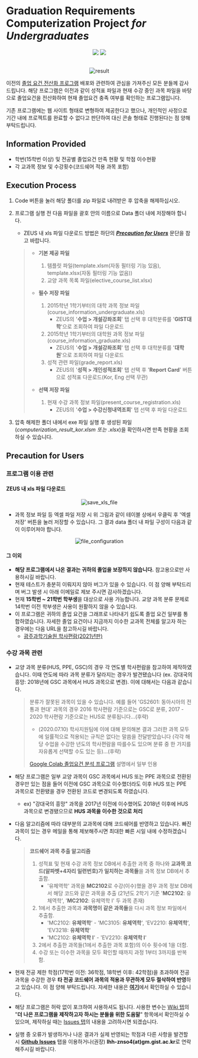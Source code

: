 # Graduation Requirements Computerization Project *for Undergraduates*
<div align="center">
<img src="https://img.shields.io/badge/Python-3766AB?style=flat&logo=Python&logoColor=white"/>
<img src="https://img.shields.io/badge/MS Excel 2016 or later-217346?style=flat&logo=Microsoft Excel&logoColor=white"/>
</div><br>

<div align="center">

![result](https://user-images.githubusercontent.com/63055303/140486999-ba639f3d-0bb3-4f75-82a5-94164020c6bb.png)

</div>

이전의 [졸업 요건 전산화 프로그램](https://github.com/AlpacaParker4592/GIST_Credit_Analysis_Program_without_IDE) 
배포와 관련하여 관심을 가져주신 모든 분들께 감사드립니다.
해당 프로그램은 이전과 같이 성적표 파일과 현재 수강 중인 과목 파일을 바탕으로 졸업요건을 전산화하여
현재 졸업요건 충족 여부를 확인하는 프로그램입니다.

기존 프로그램에는 웹 사이트 형태로 변형하여 제공한다고 했으나,
개인적인 사정으로 기간 내에 프로젝트를 완료할 수 없다고 판단하여
대신 콘솔 형태로 진행된다는 점 양해 부탁드립니다.

## Information Provided
+ 학번(15학번 이상) 및 전공별 졸업요건 만족 현황 및 학점 이수현황
+ 각 교과목 정보 및 수강횟수(코드쉐어 적용 과목 포함)

## Execution Process
1. Code 버튼을 눌러 해당 폴더를 zip 파일로 내려받은 후 압축을 해제하십시오.
2. 프로그램 실행 전 다음 파일을 괄호 안의 이름으로 Data 폴더 내에 저장해야 합니다.
    + ZEUS 내 xls 파일 다운로드 방법은 하단의 ***[Precaution for Users](#precaution-for-users)*** 문단을 참고 바랍니다.

    > + **기본 제공 파일**
    >    1. 템플릿 파일(template.xlsm(자동 필터링 기능 있음), template.xlsx(자동 필터링 기능 없음))
    >    2. 교양 과목 목록 파일(elective_course_list.xlsx)
    > 
    > + **필수 저장 파일**
    >    1. 2015학년 1학기부터의 대학 과목 정보 파일(course_information_undergraduate.xls)
    >        - ZEUS의 '**수업 > 개설강좌조회**' 탭 선택 후 대학분류를 '**GIST대학**'으로 조회하여 파일 다운로드
    >    2. 2015학년 1학기부터의 대학원 과목 정보 파일(course_information_graduate.xls)
    >        - ZEUS의 '**수업 > 개설강좌조회**' 탭 선택 후 대학분류를 '**대학원**'으로 조회하여 파일 다운로드
    >    3. 성적 관련 파일(grade_report.xls)
    >        - ZEUS의 '**성적 > 개인성적조회**' 탭 선택 후 '**Report Card**' 버튼으로 성적표 다운로드(Kor, Eng 선택 무관)
    >
    > + **선택 저장 파일**
    >    1. 현재 수강 과목 정보 파일(present_course_registration.xls)
    >        - ZEUS의 '**수업 > 수강신청내역조회**' 탭 선택 후 파일 다운로드

3. 압축 해제한 폴더 내에서 exe 파일 실행 후 생성된 파일(*computerization_result_kor.xlsm 또는 .xlsx*)을 확인하시면 만족 현황을 조회하실 수 있습니다.

## Precaution for Users
### 프로그램 이용 관련
#### ZEUS 내 xls 파일 다운로드
<div align="center">

![save_xls_file](https://user-images.githubusercontent.com/63055303/140265210-bd61aba6-e79f-4e3f-b37b-89ad84fdd88a.png)

</div>

+ 과목 정보 파일 등 엑셀 파일 저장 시 위 그림과 같이 테이블 상에서 우클릭 후 '엑셀 저장' 버튼을 눌러 저장할 수 있습니다.
그 결과 data 폴더 내 파일 구성이 다음과 같이 이루어져야 합니다.

<div align="center">

![file_configuration](https://user-images.githubusercontent.com/63055303/140388776-6dacf095-40f3-4c4b-a417-626969110e62.png)

</div>

#### 그 이외
+ **해당 프로그램에서 나온 결과는 귀하의 졸업을 보장하지 않습니다.** 참고용으로만 사용하시길 바랍니다.
+ 현재 테스트가 충분히 이뤄지지 않아 버그가 있을 수 있습니다. 이 점 양해 부탁드리며 버그 발생 시 아래 이메일로 제보 주시면 감사하겠습니다.
+ 현재 **15학번 ~ 21학번 학부생**을 대상으로 사용 가능합니다. 교양 과목 분류 문제로 14학번 이전 학부생은 사용이 원활하지 않을 수 있습니다.
+ 이 프로그램은 귀하의 졸업 요건을 그래프로 나타내기 쉽도록 졸업 요건 일부를 통합하였습니다. 
자세한 졸업 요건이나 지금까지 이수한 교과목 전체를 알고자 하는 경우에는 다음 URL을 참고하시길 바랍니다.
  + [광주과학기술원 학사편람(2021년판)](https://college.gist.ac.kr/college/sub03_01_05_10_10.do)

### 수강 과목 관련
+ 교양 과목 분류(HUS, PPE, GSC)의 경우 각 연도별 학사편람을 참고하여 제작하였습니다.
이때 연도에 따라 과목 분류가 달라지는 경우가 발견됐습니다 (ex. 강대국의 흥망: 2018년에 GSC 과목에서 HUS 과목으로 변경). 이에 대해서는 다음과 같습니다.
    > 분류가 잘못된 과목이 있을 수 있습니다.
      예를 들어 'GS2601: 동아시아의 전통과 현대' 과목의 경우 2016 학사편람 기준으로는 GSC로 분류,
      2017 - 2020 학사편람 기준으로는 HUS로 분류됩니다...(후략)
    >+ (2020.07.10) 학사지원팀에 이에 대해 문의해본 결과 그러한 과목 모두에 일률적으로 적용되는 규칙은 없다는 말씀을 전달받았습니다
       (각각 해당 수업을 수강한 년도의 학사편람을 따를수도 있으며 분류 중 한 가지를 자유롭게 선택할 수도 있는 등)...(후략)
    >
    > [Google Colab 졸업요건 분석 프로그램](https://colab.research.google.com/drive/1pRaZLyTsbN9RIpmoCs-645dxTWQDM_LQ?usp=sharing&fbclid=IwAR0yx6ptBulpYTaRz9zea9JW7H617tWE518gcrUqDlzWDYFdH73gwfopQ-A)
      설명에서 일부 인용

+ 해당 프로그램은 일부 교양 과목이 GSC 과목에서 HUS 또는 PPE 과목으로 전환된 경우만 있는 점을 들어 이전에 GSC 과목으로 이수했더라도
이후 HUS 또는 PPE 과목으로 전환됐을 경우 전환된 코드로 변경되도록 하였습니다.
    + ex) "강대국의 흥망" 과목을 2017년 이전에 이수했어도 2018년 이후에 HUS 과목으로 변경됐으므로 **HUS 과목을 이수한 것으로 처리**
+ 다음 알고리즘에 따라 대부분의 교과목에 대해 코드쉐어를 반영하고 있습니다.
빠진 과목이 있는 경우 메일을 통해 제보해주시면 최대한 빠른 시일 내에 수정하겠습니다.
    > **코드쉐어 과목 추출 알고리즘**
    > 1. 성적표 및 현재 수강 과목 정보 DB에서 추출한 과목 중 하나와 **교과목 코드(알파벳+4자리 일련번호)가 일치하는 과목들**을 과목 정보 DB에서 추출함.
    >     + '유체역학' 과목을 **MC2102**로 수강(이수)했을 경우 과목 정보 DB에서 해당 코드와 같은 과목을 추출
            (21년도 2학기 기준 '**MC2102**: 유체역학', '**MC2102**: 유체역학 I' 두 과목 존재)
    > 2. 1에서 추출한 과목과 **과목명이 같은 과목들**을 다시 과목 정보 파일에서 추출함.
    >     + 'MC2102: **유체역학**' - 'MC3105: **유체역학**', 'EV2210: **유체역학**', 'EV3218: **유체역학**'
    >     + 'MC2102: **유체역학 I**' - 'EV2210: **유체역학 I**'
    > 3. 2에서 추출한 과목들(1에서 추출한 과목 포함)의 이수 횟수에 1을 더함.
    > 4. 수강 또는 이수한 과목을 모두 확인할 때까지 과정 1부터 3까지를 반복함.
+ 현재 전공 제한 학점(17학번 이전: 36학점, 18학번 이후: 42학점)을 초과하여 전공 과목을 수강한 경우 **타 전공 코드쉐어 과목의 적용과 무관하게 모두 절삭하여 반영**하고 있습니다.
이 점 양해 부탁드립니다. 자세한 내용은 [**여기**](https://github.com/AlpacaParker4592/gradReqComputerization/issues/1)에서 확인하실 수 있습니다.
+ 해당 프로그램은 허락 없이 포크하여 사용하셔도 됩니다. 
사용한 변수는 [Wiki 탭](https://github.com/AlpacaParker4592/gradReqComputerization/wiki)의
"**더 나은 프로그램을 제작하고자 하시는 분들을 위한 도움말**" 항목에서 확인하실 수 있으며,
제작하실 때는 [Issues 탭](https://github.com/AlpacaParker4592/gradReqComputerization/issues)의 내용을 고려하시면 되겠습니다.
+ 실행 중 오류가 발생하거나 나온 결과가 실제 반영되는 학점과 다른 사항을 발견할 시
[**Github Issues**](https://github.com/AlpacaParker4592/gradReqComputerization/issues) 탭을 이용하거나(권장)
**lhh-znso4(at)gm.gist.ac.kr**로 연락해주시길 바랍니다.

